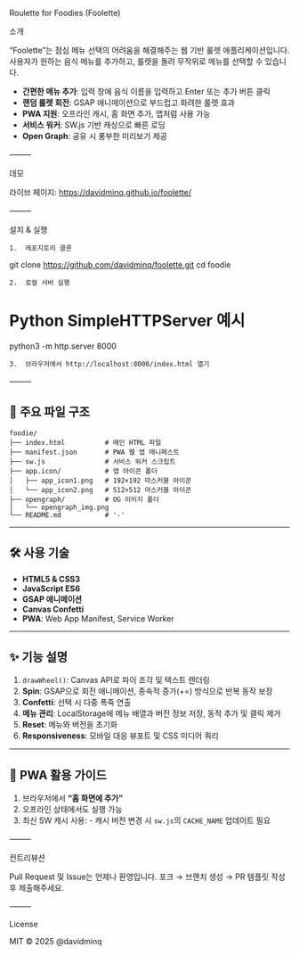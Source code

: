 Roulette for Foodies (Foolette)

소개

“Foolette”는 점심 메뉴 선택의 어려움을 해결해주는 웹 기반 룰렛 애플리케이션입니다. 사용자가 원하는 음식 메뉴를 추가하고, 룰렛을 돌려 무작위로 메뉴를 선택할 수 있습니다.

- **간편한 메뉴 추가**: 입력 창에 음식 이름을 입력하고 Enter 또는 추가 버튼 클릭  
- **랜덤 룰렛 회전**: GSAP 애니메이션으로 부드럽고 화려한 룰렛 효과  
- **PWA 지원**: 오프라인 캐시, 홈 화면 추가, 앱처럼 사용 가능  
- **서비스 워커**: SW.js 기반 캐싱으로 빠른 로딩  
- **Open Graph**: 공유 시 풍부한 미리보기 제공

⸻

데모

라이브 페이지: https://davidminq.github.io/foolette/

⸻

설치 & 실행


	1.	레포지토리 클론

git clone https://github.com/davidminq/foolette.git
cd foodie


	2.	로컬 서버 실행

# Python SimpleHTTPServer 예시
python3 -m http.server 8000


	3.	브라우저에서 http://localhost:8000/index.html 열기

⸻

## 📁 주요 파일 구조
```
foodie/
├── index.html          # 메인 HTML 파일
├── manifest.json       # PWA 웹 앱 매니페스트
├── sw.js               # 서비스 워커 스크립트
├── app.icon/           # 앱 아이콘 폴더
│   ├── app_icon1.png   # 192×192 마스커블 아이콘
│   └── app_icon2.png   # 512×512 마스커블 아이콘
├── opengraph/          # OG 이미지 폴더
│   └── opengraph_img.png
└── README.md           # '-'
```
---

## 🛠️ 사용 기술

- **HTML5 & CSS3**  
- **JavaScript ES6**  
- **GSAP 애니메이션**  
- **Canvas Confetti**  
- **PWA**: Web App Manifest, Service Worker  

---

## ✨ 기능 설명

1. `drawWheel()`: Canvas API로 파이 조각 및 텍스트 렌더링  
2. **Spin**: GSAP으로 회전 애니메이션, 종속적 증가(+=) 방식으로 반복 동작 보장  
3. **Confetti**: 선택 시 다중 폭죽 연출  
4. **메뉴 관리**: LocalStorage에 메뉴 배열과 버전 정보 저장, 동적 추가 및 클릭 제거  
5. **Reset**: 메뉴와 버전을 초기화  
6. **Responsiveness**: 모바일 대응 뷰포트 및 CSS 미디어 쿼리  

---

## 📲 PWA 활용 가이드

1. 브라우저에서 **“홈 화면에 추가”**  
2. 오프라인 상태에서도 실행 가능  
3. 최신 SW 캐시 사용:  - 캐시 버전 변경 시 `sw.js`의 `CACHE_NAME` 업데이트 필요

⸻

컨트리뷰션

Pull Request 및 Issue는 언제나 환영입니다. 포크 → 브랜치 생성 → PR 템플릿 작성 후 제출해주세요.

⸻

License

MIT © 2025 @davidminq
